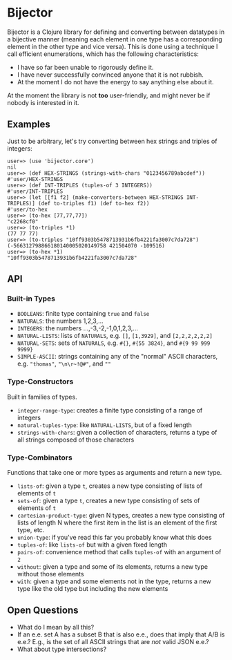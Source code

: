# Bijector

Bijector is a Clojure library for defining and converting between datatypes
in a bijective manner (meaning each element in one type has a corresponding
element in the other type and vice versa). This is done using a technique
I call efficient enumerations, which has the following characteristics:

* I have so far been unable to rigorously define it.
* I have never successfully convinced anyone that it is not rubbish.
* At the moment I do not have the energy to say anything else about it.

At the moment the library is not __too__ user-friendly, and might never be
if nobody is interested in it.

## Examples

Just to be arbitrary, let's try converting between hex strings and triples of integers:

    user=> (use 'bijector.core')
    nil
    user=> (def HEX-STRINGS (strings-with-chars "0123456789abcdef"))
    #'user/HEX-STRINGS
    user=> (def INT-TRIPLES (tuples-of 3 INTEGERS))
    #'user/INT-TRIPLES
    user=> (let [[f1 f2] (make-converters-between HEX-STRINGS INT-TRIPLES)] (def to-triples f1) (def to-hex f2))
    #'user/to-hex
    user=> (to-hex [77,77,77])
    "c2268cf0"
    user=> (to-triples *1)
    (77 77 77)
    user=> (to-triples "10ff9303b5478713931b6fb4221fa3007c7da728")
    (-566312798866180140005020149758 421504070 -109516)
    user=> (to-hex *1)
    "10ff9303b5478713931b6fb4221fa3007c7da728"

## API

### Built-in Types

* `BOOLEANS`: finite type containing `true` and `false`
* `NATURALS`: the numbers 1,2,3,...
* `INTEGERS`: the numbers ...,-3,-2,-1,0,1,2,3,...
* `NATURAL-LISTS`: lists of `NATURALS`, e.g. `[]`, `[1,3929]`, and `[2,2,2,2,2,2]`
* `NATURAL-SETS`: sets of `NATURALS`, e.g. `#{}`, `#{55 3824}`, and `#{9 99 999 9999}`
* `SIMPLE-ASCII`: strings containing any of the "normal" ASCII characters, e.g. `"thomas"`, `"\n\r~!@#"`, and `""`

### Type-Constructors

Built in families of types.

* `integer-range-type`: creates a finite type consisting of a range of integers
* `natural-tuples-type`: like `NATURAL-LISTS`, but of a fixed length
* `strings-with-chars`: given a collection of characters, returns a type of all strings composed of those characters

### Type-Combinators

Functions that take one or more types as arguments and return a new type.

* `lists-of`: given a type `t`, creates a new type consisting of lists of elements of `t`
* `sets-of`: given a type `t`, creates a new type consisting of sets of elements of `t`
* `cartesian-product-type`: given N types, creates a new type consisting of lists of length N
  where the first item in the list is an element of the first type, etc.
* `union-type`: if you've read this far you probably know what this does
* `tuples-of`: like `lists-of` but with a given fixed length
* `pairs-of`: convenience method that calls `tuples-of` with an argument of `2`
* `without`: given a type and some of its elements, returns a new type without those elements
* `with`: given a type and some elements not in the type, returns a new type like the old type
  but including the new elements

## Open Questions

* What do I mean by all this?
* If an e.e. set A has a subset B that is also e.e., does that
  imply that A/B is e.e.?
  E.g., is the set of all ASCII strings that are _not_ valid JSON
  e.e.?
* What about type intersections?
